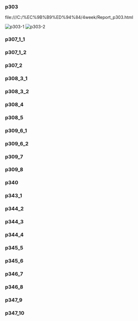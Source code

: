 ### p303

file:///C:/%EC%9B%B9%ED%94%84/4week/Report_p303.html

![p303-1](https://github.com/tjrbwls/WebProgrammingReview/assets/118953733/f351f7ee-e615-4ab8-b6b5-0c32273f68a4)
![p303-2](https://github.com/tjrbwls/WebProgrammingReview/assets/118953733/66f9832d-446a-4c5c-84e9-99e1530e0832)

### p307_1_1



### p307_1_2



### p307_2



### p308_3_1



### p308_3_2



### p308_4



### p308_5



### p309_6_1



### p309_6_2



### p309_7



### p309_8



### p340



### p343_1



### p344_2



### p344_3



### p344_4



### p345_5



### p345_6



### p346_7



### p346_8



### p347_9



### p347_10

